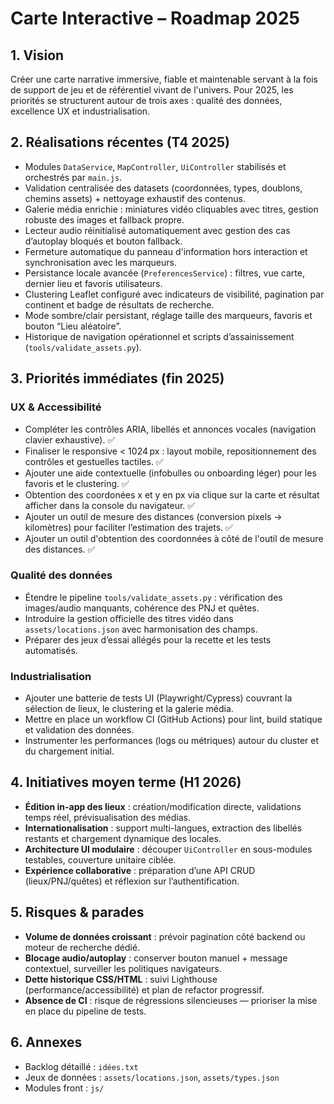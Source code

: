 ﻿# Carte Interactive – Roadmap 2025

## 1. Vision
Créer une carte narrative immersive, fiable et maintenable servant à la fois de support de jeu et de référentiel vivant de l'univers. Pour 2025, les priorités se structurent autour de trois axes : qualité des données, excellence UX et industrialisation.

## 2. Réalisations récentes (T4 2025)
- Modules `DataService`, `MapController`, `UiController` stabilisés et orchestrés par `main.js`.
- Validation centralisée des datasets (coordonnées, types, doublons, chemins assets) + nettoyage exhaustif des contenus.
- Galerie média enrichie : miniatures vidéo cliquables avec titres, gestion robuste des images et fallback propre.
- Lecteur audio réinitialisé automatiquement avec gestion des cas d’autoplay bloqués et bouton fallback.
- Fermeture automatique du panneau d'information hors interaction et synchronisation avec les marqueurs.
- Persistance locale avancée (`PreferencesService`) : filtres, vue carte, dernier lieu et favoris utilisateurs.
- Clustering Leaflet configuré avec indicateurs de visibilité, pagination par continent et badge de résultats de recherche.
- Mode sombre/clair persistant, réglage taille des marqueurs, favoris et bouton “Lieu aléatoire”.
- Historique de navigation opérationnel et scripts d’assainissement (`tools/validate_assets.py`).

## 3. Priorités immédiates (fin 2025)
### UX & Accessibilité
- Compléter les contrôles ARIA, libellés et annonces vocales (navigation clavier exhaustive). ✅
- Finaliser le responsive < 1024 px : layout mobile, repositionnement des contrôles et gestuelles tactiles. ✅
- Ajouter une aide contextuelle (infobulles ou onboarding léger) pour les favoris et le clustering. ✅
- Obtention des coordonées x et y en px via clique sur la carte et résultat afficher dans la console du navigateur. ✅
- Ajouter un outil de mesure des distances (conversion pixels → kilomètres) pour faciliter l’estimation des trajets. ✅
- Ajouter un outil d'obtention des coordonnées à côté de l'outil de mesure des distances. ✅

### Qualité des données
- Étendre le pipeline `tools/validate_assets.py` : vérification des images/audio manquants, cohérence des PNJ et quêtes.
- Introduire la gestion officielle des titres vidéo dans `assets/locations.json` avec harmonisation des champs.
- Préparer des jeux d’essai allégés pour la recette et les tests automatisés.

### Industrialisation
- Ajouter une batterie de tests UI (Playwright/Cypress) couvrant la sélection de lieux, le clustering et la galerie média.
- Mettre en place un workflow CI (GitHub Actions) pour lint, build statique et validation des données.
- Instrumenter les performances (logs ou métriques) autour du cluster et du chargement initial.

## 4. Initiatives moyen terme (H1 2026)
- **Édition in-app des lieux** : création/modification directe, validations temps réel, prévisualisation des médias.
- **Internationalisation** : support multi-langues, extraction des libellés restants et chargement dynamique des locales.
- **Architecture UI modulaire** : découper `UiController` en sous-modules testables, couverture unitaire ciblée.
- **Expérience collaborative** : préparation d’une API CRUD (lieux/PNJ/quêtes) et réflexion sur l’authentification.

## 5. Risques & parades
- **Volume de données croissant** : prévoir pagination côté backend ou moteur de recherche dédié.
- **Blocage audio/autoplay** : conserver bouton manuel + message contextuel, surveiller les politiques navigateurs.
- **Dette historique CSS/HTML** : suivi Lighthouse (performance/accessibilité) et plan de refactor progressif.
- **Absence de CI** : risque de régressions silencieuses — prioriser la mise en place du pipeline de tests.

## 6. Annexes
- Backlog détaillé : `idées.txt`
- Jeux de données : `assets/locations.json`, `assets/types.json`
- Modules front : `js/`
